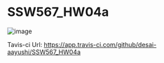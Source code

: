 # SSW567_HW04a

![image](https://user-images.githubusercontent.com/46705941/198113337-73ce6816-d148-4df5-931a-81112daf4f6e.png)

Tavis-ci Url:
https://app.travis-ci.com/github/desai-aayushi/SSW567_HW04a
